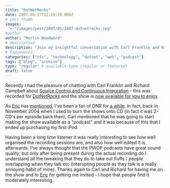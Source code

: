 ```yaml
---
title: "DotNetRocks"
date: 2007-05-17T12:19:10.000Z
# post thumb
images:
  - "/images/post/2007/05/2007-dotnetrocks.jpg"
#author
author: "Martin Woodward"
# description
description: "Join my insightful conversation with Carl Franklin and Richard Campbell on DotNetRocks, discussing source control and continuous integration."
# Taxonomies
categories: ["tfs", "technology", "dotnet", "web", "podcast"]
tags: ["blog", "archive"]
type: "regular" # available type (regular or featured)
draft: false
---
```


Recently I had the pleasure of chatting with Carl Franklin and Richard Campbell about [Source Control and Continuous Integration](http://www.dotnetrocks.com/default.aspx?showNum=238) - this was recorded for [DotNetRocks](http://www.dotnetrocks.com/) and the show is [now available for you to enjoy](http://www.dotnetrocks.com/default.aspx?showNum=238).

As [Eric](http://www.ericsink.com/) has [mentioned](http://www.ericsink.com/entries/DotNetRocks.html), I've been a fan of DNR for [a while](http://www.woodwardweb.com/technology/000058.html). In fact, back in November 2004 when I used to burn the shows onto CD (in fact it was 2-CD's per episode back then), Carl mentioned that he was going to start making the show available as a "podcast" and it was because of this that I ended up purchasing my first iPod.

Having been a long time listener it was really interesting to see how well organised the recording sessions are, and also how well edited it is afterwards. I've always thought that the PWOP podcasts have great sound quality, but only after being present during the actual recording do I understand all the tweaking that they do to take out fluffs / people overlapping when they talk etc (interupting people as they talk is a really annoying habit of mine). Thanks again to Carl and Richard for having me on the show and to [Eric](http://www.ericsink.com/) for getting me invited - I hope that people find it moderately interesting.
